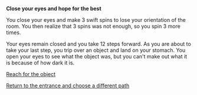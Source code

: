**Close your eyes and hope for the best**

You close your eyes and make 3 swift spins to lose your orientation of the room. You then realize that 3 spins was not enough, so you spin 3 more times.

Your eyes remain closed and you take 12 steps forward. As you are about to take your last step, you trip over an object and land on your stomach. You open your eyes to see what the object was, but you can't make out what it is because of how dark it is.

[Reach for the object](/closed-eyes/reach-for-the-object.md)

[Return to the entrance and choose a different path](/intro.md)